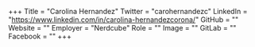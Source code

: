 +++
Title = "Carolina Hernandez"
Twitter = "carohernandezc"
LinkedIn = "https://www.linkedin.com/in/carolina-hernandezcorona/"
GitHub = ""
Website = ""
Employer = "Nerdcube"
Role = ""
Image = ""
GitLab = ""
Facebook = ""
+++

